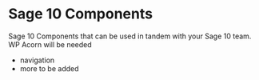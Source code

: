 # Sage 10 Components
Sage 10 Components that can be used in tandem with your Sage 10 team. WP Acorn will be needed


- navigation
-  more to be added
